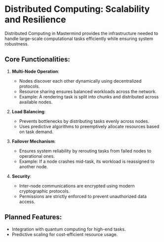 
# Distributed Computing: Scalability and Resilience

Distributed Computing in Mastermind provides the infrastructure needed to handle large-scale computational tasks efficiently while ensuring system robustness.

## Core Functionalities:
1. **Multi-Node Operation**:
   - Nodes discover each other dynamically using decentralized protocols.
   - Resource sharing ensures balanced workloads across the network.
   - Example: A rendering task is split into chunks and distributed across available nodes.

2. **Load Balancing**:
   - Prevents bottlenecks by distributing tasks evenly across nodes.
   - Uses predictive algorithms to preemptively allocate resources based on task demand.

3. **Failover Mechanism**:
   - Ensures system reliability by rerouting tasks from failed nodes to operational ones.
   - Example: If a node crashes mid-task, its workload is reassigned to another node.

4. **Security**:
   - Inter-node communications are encrypted using modern cryptographic protocols.
   - Permissions are strictly enforced to prevent unauthorized data access.

## Planned Features:
- Integration with quantum computing for high-end tasks.
- Predictive scaling for cost-efficient resource usage.

